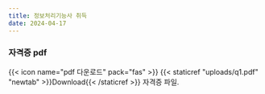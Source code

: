 ```yaml
---
title: 정보처리기능사 취득
date: 2024-04-17
---
```


### 자격증 pdf
{{< icon name="pdf 다운로드" pack="fas" >}} {{< staticref "uploads/q1.pdf" "newtab" >}}Download{{< /staticref >}} 자격증 파일.
